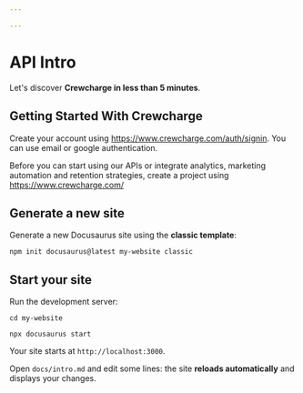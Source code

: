 ```yaml
---

---
```


# API Intro

Let's discover **Crewcharge in less than 5 minutes**.

## Getting Started With Crewcharge

Create your account using https://www.crewcharge.com/auth/signin. You can use email or google authentication.

Before you can start using our APIs or integrate analytics, marketing automation and retention strategies, create a project using
https://www.crewcharge.com/

## Generate a new site

Generate a new Docusaurus site using the **classic template**:

```shell
npm init docusaurus@latest my-website classic
```

## Start your site

Run the development server:

```shell
cd my-website

npx docusaurus start
```

Your site starts at `http://localhost:3000`.

Open `docs/intro.md` and edit some lines: the site **reloads automatically** and displays your changes.
